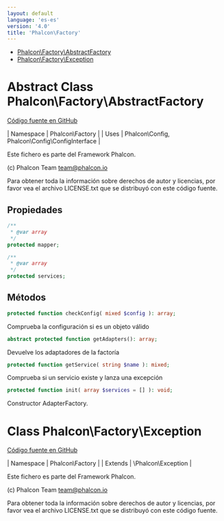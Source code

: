 ```yaml
---
layout: default
language: 'es-es'
version: '4.0'
title: 'Phalcon\Factory'
---
```


* [Phalcon\Factory\AbstractFactory](#factory-abstractfactory)
* [Phalcon\Factory\Exception](#factory-exception)

<h1 id="factory-abstractfactory">Abstract Class Phalcon\Factory\AbstractFactory</h1>

[Código fuente en GitHub](https://github.com/phalcon/cphalcon/blob/4.2.x/phalcon/Factory/AbstractFactory.zep)

| Namespace | Phalcon\Factory | | Uses | Phalcon\Config, Phalcon\Config\ConfigInterface |

Este fichero es parte del Framework Phalcon.

(c) Phalcon Team [&#116;&#x65;&#97;&#109;&#x40;&#112;&#104;&#x61;&#108;c&#x6f;&#110;&#x2e;&#x69;&#111;](&#x6d;&#97;&#x69;&#x6c;&#116;&#x6f;&#58;&#116;&#x65;&#97;&#109;&#x40;&#112;&#104;&#x61;&#108;c&#x6f;&#110;&#x2e;&#x69;&#111;)

Para obtener toda la información sobre derechos de autor y licencias, por favor vea el archivo LICENSE.txt que se distribuyó con este código fuente.

## Propiedades

```php
/**
 * @var array
 */
protected mapper;

/**
 * @var array
 */
protected services;

```

## Métodos

```php
protected function checkConfig( mixed $config ): array;
```

Comprueba la configuración si es un objeto válido

```php
abstract protected function getAdapters(): array;
```

Devuelve los adaptadores de la factoría

```php
protected function getService( string $name ): mixed;
```

Comprueba si un servicio existe y lanza una excepción

```php
protected function init( array $services = [] ): void;
```

Constructor AdapterFactory.

<h1 id="factory-exception">Class Phalcon\Factory\Exception</h1>

[Código fuente en GitHub](https://github.com/phalcon/cphalcon/blob/4.2.x/phalcon/Factory/Exception.zep)

| Namespace | Phalcon\Factory | | Extends | \Phalcon\Exception |

Este fichero es parte del Framework Phalcon.

(c) Phalcon Team [&#116;&#x65;&#97;&#109;&#x40;&#112;&#104;&#x61;&#108;c&#x6f;&#110;&#x2e;&#x69;&#111;](&#x6d;&#97;&#x69;&#x6c;&#116;&#x6f;&#58;&#116;&#x65;&#97;&#109;&#x40;&#112;&#104;&#x61;&#108;c&#x6f;&#110;&#x2e;&#x69;&#111;)

Para obtener toda la información sobre derechos de autor y licencias, por favor vea el archivo LICENSE.txt que se distribuyó con este código fuente.
